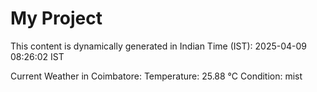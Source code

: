 # My Project

This content is dynamically generated in Indian Time (IST): 2025-04-09 08:26:02 IST


Current Weather in Coimbatore:
Temperature: 25.88 °C
Condition: mist
